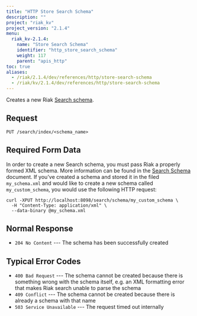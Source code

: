 ```yaml
---
title: "HTTP Store Search Schema"
description: ""
project: "riak_kv"
project_version: "2.1.4"
menu:
  riak_kv-2.1.4:
    name: "Store Search Schema"
    identifier: "http_store_search_schema"
    weight: 117
    parent: "apis_http"
toc: true
aliases:
  - /riak/2.1.4/dev/references/http/store-search-schema
  - /riak/kv/2.1.4/dev/references/http/store-search-schema
---
```


Creates a new Riak [Search schema](/riak/kv/2.1.4/developing/usage/search-schemas).

## Request

```
PUT /search/index/<schema_name>
```

## Required Form Data

In order to create a new Search schema, you must pass Riak a properly
formed XML schema. More information can be found in the [Search Schema](/riak/kv/2.1.4/developing/usage/search-schemas) document. If you've created a schema and stored it in the filed
`my_schema.xml` and would like to create a new schema called
`my_custom_schema`, you would use the following HTTP request:

```curl
curl -XPUT http://localhost:8098/search/schema/my_custom_schema \
  -H "Content-Type: application/xml" \
  --data-binary @my_schema.xml
```

## Normal Response

* `204 No Content` --- The schema has been successfully created

## Typical Error Codes

* `400 Bad Request` --- The schema cannot be created because there is
    something wrong with the schema itself, e.g. an XML formatting error
    that makes Riak search unable to parse the schema
* `409 Conflict` --- The schema cannot be created because there is
    already a schema with that name
* `503 Service Unavailable` --- The request timed out internally
